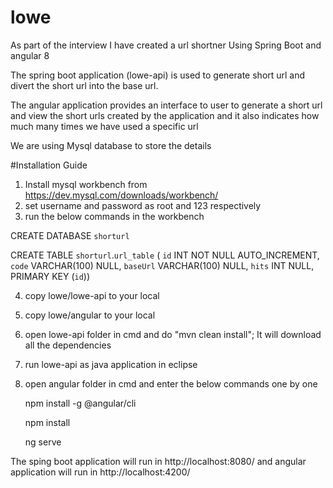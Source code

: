 # lowe
As part of the interview I have created a url shortner Using Spring Boot and angular 8

The spring boot application (lowe-api) is used to generate short url and divert the short url into the base url.

The angular application provides an interface to user to generate a short url and view the short urls created by the application and it also indicates how much many times we have used a specific url

We are using Mysql database to store the details

#Installation Guide
1. Install mysql workbench from https://dev.mysql.com/downloads/workbench/ 
2. set username and password as root and 123 respectively 
3. run the below commands in the workbench


  CREATE DATABASE `shorturl`

  CREATE TABLE `shorturl`.`url_table` (
    `id` INT NOT NULL AUTO_INCREMENT,
    `code` VARCHAR(100) NULL,
    `baseUrl` VARCHAR(100) NULL,
    `hits` INT NULL,
    PRIMARY KEY (`id`)) 
    
4. copy lowe/lowe-api to your local
5. copy lowe/angular to your local
6. open lowe-api folder in cmd and do "mvn clean install"; It will download all the dependencies
7. run lowe-api as java application in eclipse
8. open angular folder in cmd and enter the below commands one by one
 
    npm install -g @angular/cli
    
    npm install
    
    ng serve
    
The sping boot application will run in http://localhost:8080/ and angular application will run in http://localhost:4200/
  

